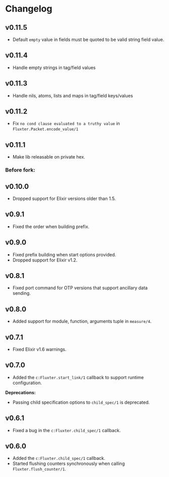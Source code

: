 # Changelog

## v0.11.5

- Default `empty` value in fields must be quoted to be valid string field value.

## v0.11.4

- Handle empty strings in tag/field values

## v0.11.3

- Handle nils, atoms, lists and maps in tag/field keys/values

## v0.11.2

- Fix `no cond clause evaluated to a truthy value` in `Fluxter.Packet.encode_value/1`

## v0.11.1

- Make lib releasable on private hex.

### Before fork:

## v0.10.0

- Dropped support for Elixir versions older than 1.5.

## v0.9.1

- Fixed the order when building prefix.

## v0.9.0

- Fixed prefix building when start options provided.
- Dropped support for Elixir v1.2.

## v0.8.1

- Fixed port command for OTP versions that support ancillary data sending.

## v0.8.0

- Added support for module, function, arguments tuple in `measure/4`.

## v0.7.1

- Fixed Elixir v1.6 warnings.

## v0.7.0

- Added the `c:Fluxter.start_link/1` callback to support runtime configuration.

**Deprecations:**

- Passing child specification options to `child_spec/1` is deprecated.

## v0.6.1

- Fixed a bug in the `c:Fluxter.child_spec/1` callback.

## v0.6.0

- Added the `c:Fluxter.child_spec/1` callback.
- Started flushing counters synchronously when calling `Fluxter.flush_counter/1`.
